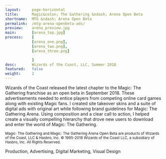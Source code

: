 ```yaml
---
layout:     page-horizontal
title:      Magic&colon; The Gathering &ndash; Arena Open Beta
shortname:  MTG &ndash; Arena Open Beta
permalink:  /mtg-arena-openbeta-ads/
preview:    arena_preview.jpg
main:       [arena_top.jpg]
process:    [
            [arena_one.png],
            [arena_two.png],
            [arena_three.png]

            ]
desc:       Wizards of the Coast, LLC, Summer 2018
featured:   false
weight:     2
---
```


Wizards of the Coast released the latest chapter to the Magic: The Gathering franchise as an open beta in September 2018. These advertisements needed to entice players from competing online card games along with existing Magic fans. I created site takeover skins and a suite of digital ads with original art while following brand guidelines for Magic: The Gathering Arena. Using composition and a clear call to action, I helped create a visually compelling hierarchy that drove new users to download and enter the world of Magic: The Gathering.

<small>Magic: The Gathering and Magic: The Gathering Arena Open Beta are products of Wizards of the Coast, LLC & Hasbro, Inc.
© 1995-2018 Wizards of the Coast LLC, a subsidiary of Hasbro, Inc. All Rights Reserved.</small>

Production, Advertising, Digital Marketing, Visual Design
